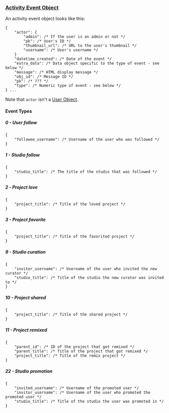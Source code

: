### [Activity Event Object](id:activity-event-object)

An activity event object looks like this:

```
{
    "actor": {
        "admin": /* If the user is an admin or not */
        "pk": /* User's ID */
        "thumbnail_url": /* URL to the user's thumbnail */
        "username": /* User's username */
    }
    "datetime_created": /* Date of the event */
    "extra_data": /* Data object specific to the type of event - see below */
    "message": /* HTML display message */
    "obj_id": /* Message ID */
    "pk": /* ??? */
    "type": /* Numeric type of event - see below */
} ...
```

Note that `actor` isn't a [User Object](user_object.md).

#### Event Types

##### 0 - User follow

```
{
    "followee_username": /* Username of the user who was followed */
}
```

##### 1 - Studio follow

```
{
    "studio_title": /* The title of the studio that was followed */
}
```

##### 2 - Project love

```
{
    "project_title": /* Title of the loved project */
}
```

##### 3 - Project favorite

```
{
    "project_title": /* Title of the favorited project */
}
```

##### 9 - Studio curation

```
{
    "invitor_username": /* Username of the user who invited the new curator */
    "studio_title": /* Title of the studio the new curator was invited to */
}
```

##### 10 - Project shared

```
{
    "project_title": /* Title of the shared project */
}
```

##### 11 - Project remixed

```
{
    "parent_id": /* ID of the project that got remixed */
    "parent_title": /* Title of the project that got remixed */
    "project_title": /* Title of the remix project */
}
```

##### 22 - Studio promotion

```
{
    "invited_username": /* Username of the promoted user */
    "invitor_username": /* Username of the user who promoted the promoted user */
    "studio_title": /* Title of the studio the user was promoted in */
}
```
